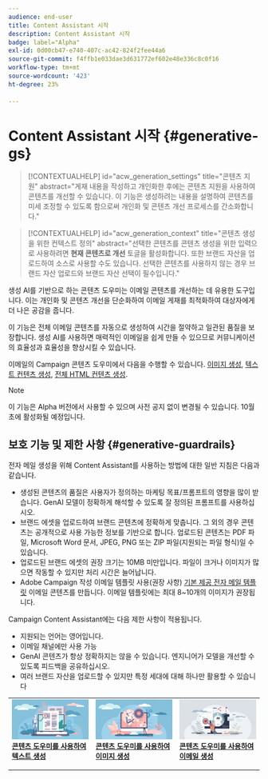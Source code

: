 ```yaml
---
audience: end-user
title: Content Assistant 시작
description: Content Assistant 시작
badge: label="Alpha"
exl-id: 0d00cb47-e740-407c-ac42-824f2fee44a6
source-git-commit: f4ffb1e033dae3d631772ef602e48e336c8c0f16
workflow-type: tm+mt
source-wordcount: '423'
ht-degree: 23%

---
```


# Content Assistant 시작 {#generative-gs}

>[!CONTEXTUALHELP]
>id="acw_generation_settings"
>title="콘텐츠 지원"
>abstract="게재 내용을 작성하고 개인화한 후에는 콘텐츠 지원을 사용하여 콘텐츠를 개선할 수 있습니다. 이 기능은 생성하려는 내용을 설명하여 콘텐츠를 미세 조정할 수 있도록 함으로써 개인화 및 콘텐츠 개선 프로세스를 간소화합니다."


>[!CONTEXTUALHELP]
>id="acw_generation_context"
>title="콘텐츠 생성을 위한 컨텍스트 정의"
>abstract="선택한 콘텐츠를 콘텐츠 생성을 위한 입력으로 사용하려면 **현재 콘텐츠로 개선** 토글을 활성화합니다. 또한 브랜드 자산을 업로드하여 소스로 사용할 수도 있습니다. 선택한 콘텐츠를 사용하지 않는 경우 브랜드 자산 업로드와 브랜드 자산 선택이 필수입니다."

생성 AI를 기반으로 하는 콘텐츠 도우미는 이메일 콘텐츠를 개선하는 데 유용한 도구입니다. 이는 개인화 및 콘텐츠 개선을 단순화하여 이메일 게재를 최적화하여 대상자에게 더 나은 공감을 줍니다.

이 기능은 전체 이메일 콘텐츠를 자동으로 생성하여 시간을 절약하고 일관된 품질을 보장합니다. 생성 AI를 사용하면 매력적인 이메일을 쉽게 만들 수 있으므로 커뮤니케이션의 효율성과 효율성을 향상시킬 수 있습니다.


이메일의 Campaign 콘텐츠 도우미에서 다음을 수행할 수 있습니다. [이미지 생성](generative-image.md), [텍스트 컨텐츠 생성](generative-content.md), [전체 HTML 컨텐츠 생성](generative-email.md).

>[!NOTE]
>
>이 기능은 Alpha 버전에서 사용할 수 있으며 사전 공지 없이 변경될 수 있습니다. 10월 초에 활성화될 예정입니다.

## 보호 기능 및 제한 사항 {#generative-guardrails}

전자 메일 생성을 위해 Content Assistant를 사용하는 방법에 대한 일반 지침은 다음과 같습니다.

* 생성된 콘텐츠의 품질은 사용자가 정의하는 마케팅 목표/프롬프트의 영향을 많이 받습니다. GenAI 모델이 정확하게 해석할 수 있도록 잘 정의된 프롬프트를 사용하십시오. 
* 브랜드 에셋을 업로드하여 브랜드 콘텐츠에 정확하게 맞춥니다. 그 외의 경우 콘텐츠는 공개적으로 사용 가능한 정보를 기반으로 합니다. 업로드된 콘텐츠는 PDF 파일, Microsoft Word 문서, JPEG, PNG 또는 ZIP 파일(지원되는 파일 형식)일 수 있습니다.
* 업로드된 브랜드 에셋의 권장 크기는 10MB 미만입니다. 파일이 크거나 이미지가 많으면 작동할 수 있지만 처리 시간은 늘어납니다.
* Adobe Campaign 작성 이메일 템플릿 사용(권장 사항) [기본 제공 전자 메일 템플릿](../content/email-sample-templates.md) 이메일 콘텐츠를 만듭니다. 이메일 템플릿에는 최대 8~10개의 이미지가 권장됩니다.


Campaign Content Assistant에는 다음 제한 사항이 적용됩니다.

* 지원되는 언어는 영어입니다.
* 이메일 채널에만 사용 가능
* GenAI 콘텐츠가 항상 정확하지는 않을 수 있습니다. 엔지니어가 모델을 개선할 수 있도록 피드백을 공유하십시오.
* 여러 브랜드 자산을 업로드할 수 있지만 특정 세대에 대해 하나만 활용할 수 있습니다



<table style="table-layout:fixed"><tr style="border: 0;">
<td>
<a href="generative-content.md">
<img alt="텍스트 생성" src="assets/do-not-localize/text-genai.jpeg">
</a>
<div>
<a href="generative-content.md"><strong>콘텐츠 도우미를 사용하여 텍스트 생성</strong></a>
</div>
<p>
</td>
<td>
<a href="generative-image.md">
<img alt="이미지 생성" src="assets/do-not-localize/image-genai.jpeg">
</a>
<div><a href="generative-image.md"><strong>콘텐츠 도우미를 사용하여 이미지 생성</strong>
</div>
<p>
</td>
<td>
<a href="generative-email.md">
<img alt="이메일 생성" src="assets/do-not-localize/email-genai.jpeg">
</a>
<div>
<a href="generative-email.md"><strong>콘텐츠 도우미를 사용하여 이메일 생성</strong></a>
</div>
<p></td>
</tr></table>
